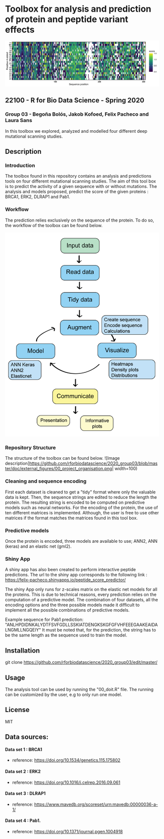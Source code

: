 # Toolbox for analysis and prediction of protein and peptide variant effects
![Image description](https://github.com/rforbiodatascience/2020_group03/blob/master//results/04_heatmaps/heatmap_data_set_score_1.png)
## 22100 - R for Bio Data Science - Spring 2020
### Group 03 - Begoña Bolós, Jakob Kofoed, Felix Pacheco and Laura Sans
In this toolbox we explored, analyzed and modelled four different deep mutational scanning studies.


## Description

### Introduction
The toolbox found in this repository contains an analysis and predictions tools on four different mutational scanning studies. The aim of this tool box is to predict the activity of a given sequence with or without mutations. The analysis and models proposed, predict the score of the given proteins : BRCA1, ERK2, DLRAP1 and Pab1.


### Workflow
The prediction relies exclusively on the sequence of the protein. To do so, the workflow of the toolbox can be found below.

![](https://github.com/rforbiodatascience/2020_group03/blob/master/doc/external_figures/flowchart.png)<!-- .element height="50%" width="50%" -->

### Repository Structure
The structure of the toolbox can be found below.
![Image description]https://github.com/rforbiodatascience/2020_group03/blob/master/doc/external_figures/00_project_organisation.png| width=100)

### Cleaning and sequence encoding

First each dataset is cleaned to get a "tidy" format where only the valuable data is kept. Then, the sequence strings are edited to reduce the length the protein. The resulting string is encoded to be computed on predictive models such as neural networks. For the encoding of the protein, the use of ten different matrices is implemented. Although, the user is free to use other matrices if the format matches the matrices found in this tool box.


### Predictive models
Once the protein is encoded, three models are available to use; ANN2, ANN (keras) and an elastic net (gml2).

### Shiny App
A shiny app has also been created to perform interactive peptide predictions. The url to the shiny app corresponds to the following link : https://felix-pacheco.shinyapps.io/peptide_score_predictor/

The shiny App only runs for z-scales matrix on the elastic net models for all the proteins. This is due to technical reasons, every prediction relies on the computation of a predictive model. The combination of four datasets, all the encoding options and the three possible models made it difficult to implement all the possible combinations of predictive models.

Example sequence for Pab1 prediction: "ANLHPDIDNKALYDTFSVFGDLLSSKIATDENGKSKGFGFVHFEEEGAAKEAIDALNGMLLNGQEIY"
It must be noted that, for the prediction, the string has to be the same length as the sequence used to train the model.

## Installation

git clone https://github.com/rforbiodatascience/2020_group03/edit/master/

## Usage 

The analysis tool can be used by running the "00_doit.R" file. The running can be customized by the user, e.g to only run one model.

## License

MIT

## Data sources:

#### Data set 1 : BRCA1
* reference: https://doi.org/10.1534/genetics.115.175802


#### Data set 2 : ERK2
* reference: https://doi.org/10.1016/j.celrep.2016.09.061


#### Data set 3 : DLRAP1
* reference: https://www.mavedb.org/scoreset/urn:mavedb:00000036-a-1/


#### Data set 4 : Pab1.
* reference: https://doi.org/10.1371/journal.pgen.1004918

